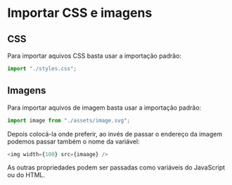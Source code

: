 # Importar CSS e imagens

## CSS

Para importar aquivos CSS basta usar a importação padrão:

```javascript
import "./styles.css";
```

## Imagens

Para importar aquivos de imagem basta usar a importação padrão:

```javascript
import image from "./assets/image.svg";
```

Depois colocá-la onde preferir, ao invés de passar o endereço da imagem podemos passar também o nome da variável:

```javascript
<img width={100} src={imaage} />
```

As outras propriedades podem ser passadas como variáveis do JavaScript ou do HTML.
